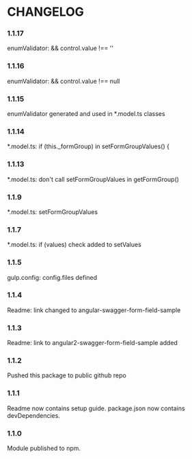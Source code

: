 CHANGELOG
=========

### 1.1.17
enumValidator:  && control.value !== ''

### 1.1.16
enumValidator:  && control.value !== null

### 1.1.15
enumValidator generated and used in *.model.ts classes

### 1.1.14
*.model.ts: if (this._formGroup) in setFormGroupValues() {

### 1.1.13
*.model.ts: don't call setFormGroupValues in getFormGroup()

### 1.1.9
*.model.ts: setFormGroupValues

### 1.1.7
*.model.ts: if (values) check added to setValues

### 1.1.5
gulp.config: config.files defined

### 1.1.4
Readme: link changed to angular-swagger-form-field-sample

### 1.1.3
Readme: link to angular2-swagger-form-field-sample added

### 1.1.2
Pushed this package to public github repo

### 1.1.1
Readme now contains setup guide.
package.json now contains devDependencies.

### 1.1.0
Module published to npm.
